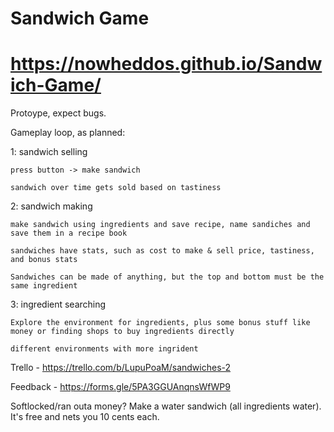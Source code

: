 # Sandwich Game
# https://nowheddos.github.io/Sandwich-Game/
 
Protoype, expect bugs.

Gameplay loop, as planned:

1: sandwich selling

	press button -> make sandwich
	
	sandwich over time gets sold based on tastiness
	
2: sandwich making

	make sandwich using ingredients and save recipe, name sandiches and save them in a recipe book
	
	sandwiches have stats, such as cost to make & sell price, tastiness, and bonus stats
	
	Sandwiches can be made of anything, but the top and bottom must be the same ingredient
	
3: ingredient searching

	Explore the environment for ingredients, plus some bonus stuff like money or finding shops to buy ingredients directly

	different environments with more ingrident

Trello - https://trello.com/b/LupuPoaM/sandwiches-2

Feedback - https://forms.gle/5PA3GGUAnqnsWfWP9

Softlocked/ran outa money? Make a water sandwich (all ingredients water). It's free and nets you 10 cents each.
